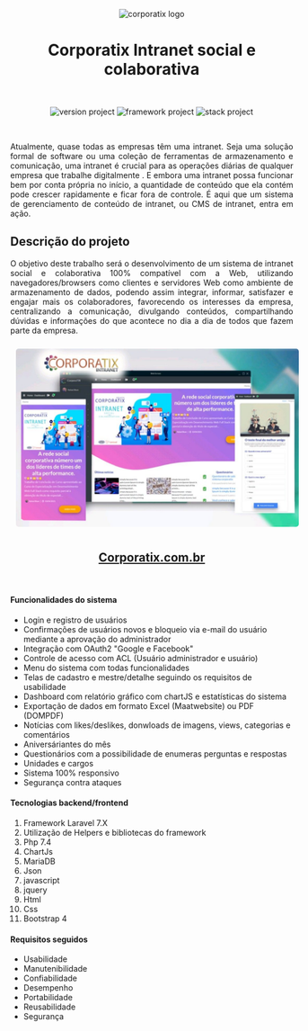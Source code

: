 

<p align="center">
    <img src="https://corporatix.com.br/logo/img/logo250x62.png" 
         alt="corporatix logo" 
         width="300">
</p>


<h1 align="center">Corporatix Intranet social e colaborativa </h1><br>
<p align="center">
    <img src="https://img.shields.io/badge/version project-1.0.2021-brightgreen" alt="version project">
    <img src="https://img.shields.io/badge/Laravel-7.0-informational" alt="framework project">
    <img src="https://img.shields.io/badge/Php-7.4-informational" alt="stack project">
</p><br>

<p align="justify">
    Atualmente, quase todas as empresas têm uma intranet. Seja uma solução formal de software ou uma coleção de ferramentas de armazenamento e comunicação, uma intranet é crucial para as operações diárias de qualquer empresa que trabalhe digitalmente . E embora uma intranet possa funcionar bem por conta própria no início, a quantidade de conteúdo que ela contém pode crescer rapidamente e ficar fora de controle. É aqui que um sistema de gerenciamento de conteúdo de intranet, ou CMS de intranet, entra em ação.
</p>

<h2>Descrição do projeto</h2>
<p align="justify">
    O objetivo deste trabalho será o desenvolvimento de um sistema de intranet social e colaborativa 100% compatível com a Web, utilizando navegadores/browsers como clientes e servidores Web como ambiente de armazenamento de dados, podendo assim integrar, informar, satisfazer e engajar mais os colaboradores, favorecendo os interesses da empresa, centralizando a comunicação, divulgando conteúdos, compartilhando dúvidas e informações do que acontece no dia a dia de todos que fazem parte da empresa.
</p>

<p align="center">
    <img src="bg.jpg" alt="corporatix banner" style="text-align: center; border-radius: 5px; margin: 10px;" width="800">
</p>

<span align="center">
    <h2><a href="https://corporatix.com.br" target="_blank">Corporatix.com.br</a></h2>
</span><br>


#### Funcionalidades do sistema
* Login e registro de usuários
* Confirmações de usuários novos e bloqueio via e-mail do usuário mediante a aprovação do administrador
* Integração com OAuth2 "Google e Facebook"
* Controle de acesso com ACL (Usuário administrador e usuário)
* Menu do sistema com todas funcionalidades
* Telas de cadastro e mestre/detalhe seguindo os requisitos de usabilidade
* Dashboard com relatório gráfico com chartJS e estatísticas do sistema
* Exportação de dados em formato Excel (Maatwebsite) ou PDF (DOMPDF)
* Notícias com likes/deslikes, donwloads de imagens, views, categorias e comentários
* Aniversáriantes do mês
* Questionários com a possibilidade de enumeras perguntas e respostas
* Unidades e cargos
* Sistema 100% responsivo
* Segurança contra ataques


#### Tecnologias backend/frontend
1. Framework Laravel 7.X
2. Utilização de Helpers e bibliotecas do framework
3. Php 7.4
4. ChartJs
5. MariaDB
6. Json
7. javascript
8. jquery
9. Html
10. Css
11. Bootstrap 4

#### Requisitos seguidos
* Usabilidade
* Manutenibilidade
* Confiabilidade
* Desempenho
* Portabilidade
* Reusabilidade
* Segurança
